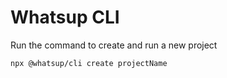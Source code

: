 # Whatsup CLI

Run the command to create and run a new project

```bash
npx @whatsup/cli create projectName
```
